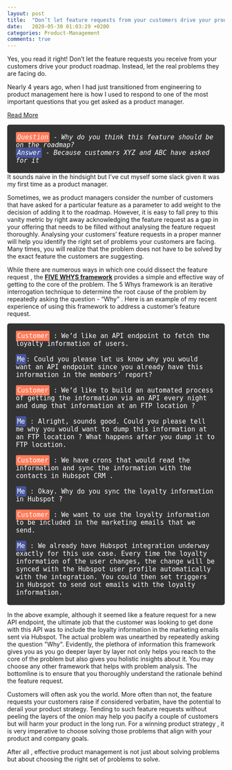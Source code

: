 ```yaml
---
layout: post
title:  "Don’t let feature requests from your customers drive your product roadmap!"
date:   2020-05-30 01:03:29 +0200
categories: Product-Management
comments: true
---
```

Yes, you read it right! Don’t let the feature requests you receive from your customers drive your product roadmap. Instead, let the real problems they are facing do.

Nearly 4 years ago, when I had just transitioned from engineering to product management here is how I used to respond to one of the most important questions that you get asked as a product manager.

<a class="read-more-link" href="https://akshayd.in/2020/05/29/Don-t-let-feature-requests-from-your-customers-drive-your-product-roadmap!/">Read More</a>

<!--more-->

<div style="padding:20px;background-color:#333;border-radius:5px;font-family:monospace;font-size:15px;font-style:italic;color:white;">
<span style="background-color:#ff7a59;padding:3px;border-radius:3px">Question</span> - Why do you think this feature should be on the roadmap? <br>
<span style="background-color:#5469d4a3;padding:3px;border-radius:3px">Answer</span> - Because customers XYZ and ABC have asked for it
</div>
It sounds naive in the hindsight but I’ve cut myself some slack given it was my first time as a product manager. 

Sometimes, we as product managers consider the number of customers that have asked for a particular feature as a parameter to add weight to the decision of adding it to the roadmap. However, it is easy to fall prey to this vanity metric by right away acknowledging the feature request as a gap in your offering that needs to be filled without analysing the feature request thoroughly. Analysing your customers’ feature requests in a proper manner will help you identify the right set of problems your customers are facing. Many times, you will realize that the problem does not have to be solved by the exact feature the customers are suggesting. 

While there are numerous ways in which one could dissect the feature request , the <a href="https://hbr.org/2012/02/the-5-whys.html"><b>FIVE WHYS framework</b></a> provides a simple and effective way of getting to the core of the problem.  The 5 Whys framework is an iterative interrogation technique to determine the root cause of the problem by repeatedly asking the question -  “Why” . Here is an example of my recent experience of using this framework to address a customer’s feature request. 

<div style="padding:20px;background-color:#333;border-radius:5px;font-family:monospace;font-size:15px;color:white;">
<span style="background-color:#ff7a59;padding:3px;border-radius:3px">Customer</span> : We’d like an API endpoint to fetch the loyalty information of users. <br><br>
<span style="background-color:#5469d4a3;padding:3px;border-radius:3px">Me</span>: Could you please let us know why you would want an API endpoint since you already have this information in the members’ report? <br><br>
<span style="background-color:#ff7a59;padding:3px;border-radius:3px">Customer</span> :   We’d like to build an automated process of getting the information via an API every night and dump that information at an FTP location ?<br><br>
<span style="background-color:#5469d4a3;padding:3px;border-radius:3px">Me</span> : Alright, sounds good. Could you please tell me why you would want to dump this information at an FTP location ?  What happens after you dump it to FTP location.<br><br> 
<span style="background-color:#ff7a59;padding:3px;border-radius:3px">Customer</span> : We have crons that would read the information and sync the information with the contacts in Hubspot CRM . <br><br>
<span style="background-color:#5469d4a3;padding:3px;border-radius:3px">Me</span> : Okay. Why do you sync the loyalty information in Hubspot ? <br><br>
<span style="background-color:#ff7a59;padding:3px;border-radius:3px">Customer</span> :  We want to use the loyalty information to be included in the marketing emails that we send.<br><br>
<span style="background-color:#5469d4a3;padding:3px;border-radius:3px">Me</span> : We already have Hubspot integration underway exactly for this use case. Every time the loyalty information of the user changes, the change will be synced with the Hubspot user profile automatically with the integration. You could then set triggers in Hubspot to send out emails with the loyalty information. 
</div>

In the above example, although it seemed like a feature request for a new API endpoint, the ultimate job that the customer was looking to get done with this API was to include the loyalty information in the marketing emails sent via Hubspot. The actual problem was unearthed by repeatedly asking the question "Why". Evidently, the plethora of information this framework gives you as you go deeper layer by layer not only helps you reach to the core of the problem but also gives you holistic insights about it. You may choose any other framework that helps with problem analysis. The bottomline is to ensure that you thoroughly understand the rationale behind the feature request. 

Customers will often ask you the world. More often than not, the feature requests your customers raise if considered verbatim, have the potential to derail your product strategy. Tending to such feature requests without peeling the layers of the onion may help you pacify a couple of customers but will harm your product in the long run. For a winning product strategy , it is very imperative to choose solving those problems that align with your product and company goals.

After all , effective product management is not just about solving problems but about choosing  the right set of problems to solve.

[Read-More]: http://localhost:4000/2020/05/30/Don-t-let-feature-requests-from-your-customers-drive-your-product-roadmap!/

